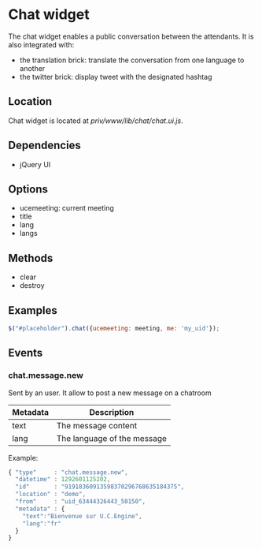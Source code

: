 # Chat widget

The chat widget enables a public conversation between the attendants.
It is also integrated with:

* the translation brick: translate the conversation from one language to another
* the twitter brick: display tweet with the designated hashtag

## Location

Chat widget is located at *priv/www/lib/chat/chat.ui.js*.

## Dependencies

* jQuery UI

## Options

* ucemeeting: current meeting
* title
* lang
* langs

## Methods

* clear
* destroy

## Examples

```javascript
$("#placeholder").chat({ucemeeting: meeting, me: 'my_uid'});
```

## Events
### chat.message.new

Sent by an user. It allow to post a new message on a chatroom

Metadata       | Description
---------------|-------------------------------------------------------------------------------------------------------
text           | The message content
lang           | The language of the message

Example:

```javascript
{ "type"     : "chat.message.new",
  "datetime" : 1292601125202,
  "id"       : "91918360913598370296768635184375",
  "location" : "demo",
  "from"     : "uid_63444326443_50150",
  "metadata" : {
    "text":"Bienvenue sur U.C.Engine",
    "lang":"fr"
  }
}
```
